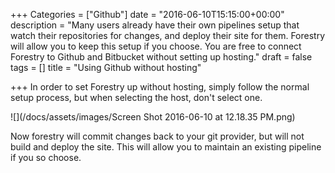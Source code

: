 +++
Categories = ["Github"]
date = "2016-06-10T15:15:00+00:00"
description = "Many users already have their own pipelines setup that watch their repositories for changes, and deploy their site for them. Forestry will allow you to keep this setup if you choose. You are free to connect Forestry to Github and Bitbucket without setting up hosting."
draft = false
tags = []
title = "Using Github without hosting"

+++
In order to set Forestry up without hosting, simply follow the normal setup process, but when selecting the host, don't select one.

![](/docs/assets/images/Screen Shot 2016-06-10 at 12.18.35 PM.png)

Now forestry will commit changes back to your git provider, but will not build and deploy the site. This will allow you to maintain an existing pipeline if you so choose.
